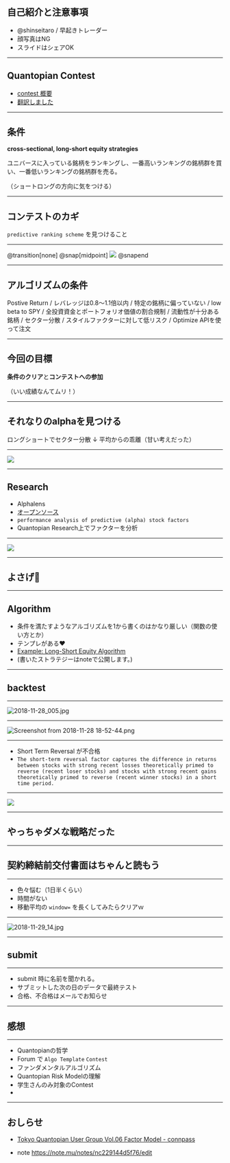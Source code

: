 ## 自己紹介と注意事項


+ @shinseitaro / 早起きトレーダー
+ 顔写真はNG
+ スライドはシェアOK

---

## Quantopian Contest
+ [contest 概要](https://www.quantopian.com/contest)
+ [翻訳しました](https://qiita.com/shinseitaro/items/d53c83ed725873f05274)

---

## 条件

**cross-sectional, long-short equity strategies**

ユニバースに入っている銘柄をランキングし、一番高いランキングの銘柄群を買い、一番低いランキングの銘柄群を売る。

（ショートロングの方向に気をつける）

---

## コンテストのカギ

`predictive ranking scheme` を見つけること

---
@transition[none]
@snap[midpoint]
![](https://d2l930y2yx77uc.cloudfront.net/production/uploads/images/8632738/picture_pc_7f1963d4cd0475fbb1d0f339243e852c.jpg)
@snapend

--- 

## アルゴリズムの条件

Postive Return / レバレッジは0.8〜1.1倍以内 / 特定の銘柄に偏っていない / low beta to SPY / 全投資資金とポートフォリオ価値の割合規制 / 流動性が十分ある銘柄 / セクター分散 / スタイルファクターに対して低リスク / Optimize APIを使って注文

--- 

## 今回の目標

**条件のクリア**と**コンテストへの参加**

（いい成績なんてムリ！）

--- 

## それなりのalphaを見つける

ロングショートでセクター分散
↓
平均からの乖離（甘い考えだった）

---

![](https://qiita-image-store.s3.amazonaws.com/0/14019/ce087827-39c8-5ee6-994c-7a98174d23d5.png)

---

## Research 

+ Alphalens 
+ [オープンソース](https://github.com/quantopian/alphalens)
+ `performance analysis of predictive (alpha) stock factors`
+ Quantopian Research上でファクターを分析

--- 

![](https://d2l930y2yx77uc.cloudfront.net/production/uploads/images/8710762/picture_pc_e7423b3b99e651914b56848180b4efeb.jpg)

---

## よさげ:hatched_chick:

---

## Algorithm 

+ 条件を満たすようなアルゴリズムを1から書くのはかなり厳しい（関数の使い方とか）
+ テンプレがある:heart:
+ [Example: Long-Short Equity Algorithm](https://www.quantopian.com/lectures/example-long-short-equity-algorithm)
+ (書いたストラテジーはnoteで公開します。)


---

## backtest 

---

![2018-11-28_005.jpg](https://qiita-image-store.s3.amazonaws.com/0/14019/07f74b8b-34a3-6ddc-ab86-10d2a913617d.jpeg)

---

![Screenshot from 2018-11-28 18-52-44.png](https://qiita-image-store.s3.amazonaws.com/0/14019/a29fe5ca-f916-e7a7-e10b-66928360bf53.png)

---

+ Short Term Reversal が不合格
+ `The short-term reversal factor captures the difference in returns between stocks with strong recent losses theoretically primed to reverse (recent loser stocks) and stocks with strong recent gains theoretically primed to reverse (recent winner stocks) in a short time period.`
 
---

![](http://res.cloudinary.com/sagacity/image/upload/c_crop,h_800,w_616,x_0,y_0/c_scale,w_640/v1419879339/iVegJ35_xfjlfu.gif)

---

## やっちゃダメな戦略だった

---

## 契約締結前交付書面はちゃんと読もう

---

+ 色々悩む（1日半くらい）
+ 時間がない
+ 移動平均の `window=` を長くしてみたらクリアｗ

---

![2018-11-29_14.jpg](https://qiita-image-store.s3.amazonaws.com/0/14019/fc54f46e-655f-bf74-77f4-b6bb2d08b5a1.jpeg)

---

## submit 

---

+ submit 時に名前を聞かれる。
+ サブミットした次の日のデータで最終テスト
+ 合格、不合格はメールでお知らせ
 
---

## 感想

---

+ Quantopianの哲学
+ Forum で `Algo Template` `Contest` 
+ ファンダメンタルアルゴリズム
+ Quantopian Risk Modelの理解
+ 学生さんのみ対象のContest
+ 
---

## おしらせ

+ [Tokyo Quantopian User Group Vol.06 Factor Model - connpass](https://quantopian-tokyo.connpass.com/event/105587/)

+ note https://note.mu/notes/nc229144d5f76/edit





